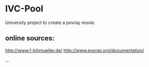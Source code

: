 IVC-Pool
========

University project to create a povray movie.

online sources:
---------------
http://www.f-lohmueller.de/
http://www.povray.org/documentation/

...
